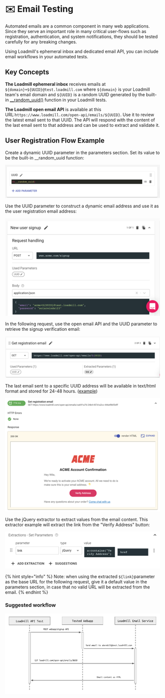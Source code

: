# ✉️ Email Testing

Automated emails are a common component in many web applications. Since they serve an important role in many critical user-flows such as registration, authentication, and system notifications, they should be tested carefully for any breaking changes.

Using Loadmill's ephemeral inbox and dedicated email API, you can include email workflows in your automated tests.

## Key Concepts

**The Loadmill ephemeral inbox** receives emails at `${domain}+${UUID}@test.loadmill.com` where `${domain}` is your Loadmill team's email domain and `${UUID}` is a random UUID generated by the built-in [\_\_random\_uuid()](../test-editor/functions.md#\_\_random\_uuid) function in your Loadmill tests.

**The Loadmill open email API** is available at this URL:`https://www.loadmill.com/open-api/emails/${UUID}`. Use it to review the latest email sent to that UUID. The API will respond with the content of the last email sent to that address and can be used to extract and validate it.

## User Registration Flow Example

Create a dynamic UUID parameter in the parameters section. Set its value to be the built-in \_\_random\_uuid function:

![](<../.gitbook/assets/image (45).png>)

Use the UUID parameter to construct a dynamic email address and use it as the user registration email address:

![](../.gitbook/assets/screenshot-2021-10-03t154124.228.png)

In the following request, use the open email API and the UUID parameter to retrieve the signup verification email:

![](../.gitbook/assets/screenshot-2021-10-03t154409.021.png)

The last email sent to a specific UUID address will be available in text/html format and stored for 24-48 hours. ([example](https://www.loadmill.com/open-api/emails/ca691a76-24b4-457d-a2cc-446ef86f3dff))

![](<../.gitbook/assets/image (44).png>)

Use the jQuery extractor to extract values from the email content. This extractor example will extract the link from the "Verify Address" button:

![](../.gitbook/assets/screenshot-2021-10-03t154452.442.png)

{% hint style="info" %}
Note: when using the extracted `${link}`parameter as the base URL for the following request, give it a default value in the parameters section, in case that no valid URL will be extracted from the email.
{% endhint %}

### Suggested workflow

![](<../.gitbook/assets/image (48).png>)
